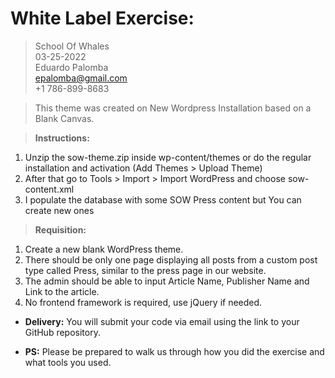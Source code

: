 # White Label Exercise:

> School Of Whales\
> 03-25-2022\
> Eduardo Palomba\
> epalomba@gmail.com\
> +1 786-899-8683

> This theme was created on New Wordpress Installation based on a Blank Canvas.

> **Instructions:**
1. Unzip the sow-theme.zip inside wp-content/themes or do the regular installation and activation (Add Themes > Upload Theme)
2. After that go to Tools > Import > Import WordPress and choose sow-content.xml
3. I populate the database with some SOW Press content but You can create new ones

> **Requisition:**

1. Create a new blank WordPress theme.
2. There should be only one page displaying all posts from a custom post type called Press, similar to the press page in our website.
3. The admin should be able to input Article Name, Publisher Name and Link to the article.
4. No frontend framework is required, use jQuery if needed.

- **Delivery:** You will submit your code via email using the link to your GitHub repository.

- **PS:** Please be prepared to walk us through how you did the exercise and what tools you used.

